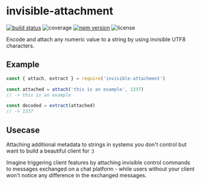 # invisible-attachment
[![build status](https://travis-ci.com/rastapasta/invisible-attachment.svg?token=ubbpW9so2rtnRSFNwzed&branch=master)](https://travis-ci.com/rastapasta/invisible-attachment) ![coverage](https://img.shields.io/badge/coverage-100%25-green.svg) [![npm version](https://badge.fury.io/js/invisible-attachment.svg)](https://www.npmjs.com/package/invisible-attachment) ![license](https://img.shields.io/github/license/rastapasta/invisible-attachment.svg)

Encode and attach any numeric value to a string by using invisible UTF8 characters.

## Example

```js
const { attach, extract } = require('invisible-attachment')

const attached = attach('this is an example', 1337)
// -> this is an example﻿﻿⠀﻿﻿﻿﻿⠀

const decoded = extract(attached)
// -> 1337
```

## Usecase

Attaching additional metadata to strings in systems you don't control but want to build a beautiful client for :)

Imagine triggering client features by attaching invisible control commands to messages exchanged on a chat platform - while users without your client won't notice any difference in the exchanged messages.
